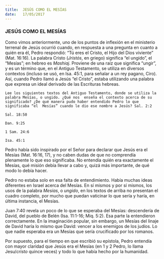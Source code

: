 ```yaml
---
title:  JESÚS COMO EL MESÍAS
date:   17/05/2017
---
```


### JESÚS COMO EL MESÍAS

Como vimos anteriormente, uno de los puntos de inflexión en el ministerio terrenal de Jesús ocurrió cuando, en  respuesta a una pregunta en cuanto a quién era él, Pedro respondió: “Tú eres el Cristo, el Hijo del Dios viviente”  (Mat. 16:16). La palabra Cristo (*Jristós*, en griego) significa “el ungido”, el “Mesías”; en hebreo es *Mashiaj*. Proviene de una raíz que significa “ungir”, y es un término que, en el Antiguo Testamento, se utiliza en diversos  contextos (incluso se usó, en Isa. 45:1, para señalar a un rey pagano, Ciro). Así, cuando Pedro llamó a Jesús “el  Cristo”, estaba utilizando una palabra que expresa un ideal derivado de las Escrituras hebreas. 

`Lee los siguientes textos del Antiguo Testamento, donde se utiliza la palabra Mesías, o ungido. ¿Qué nos  enseña el contexto acerca de su significado? ¿De qué manera pudo haber entendido Pedro lo que significaba “el  Mesías” cuando le dio ese nombre a Jesús?
Sal. 2:2`

`Sal. 18:50`

`Dan. 9:25`

`1 Sam. 24:6`

`Isa. 45:1`

Pedro había sido inspirado por el Señor para declarar que Jesús era el Mesías (Mat. 16:16, 17), y no caben  dudas de que no comprendía plenamente lo que eso significaba. No entendía quién era exactamente el Mesías,  qué misión debía llevar a cabo y, quizá más importante, de qué modo lo debía hacer. 

Pedro no estaba solo en esa falta de entendimiento. Había muchas ideas diferentes en Israel acerca del Mesías.  En sí mismos y por sí mismos, los usos de la palabra *Mesías*, o *ungido*, en los textos de arriba no presentan el  cuadro completo, por mucho que puedan vaticinar lo que sería y haría, en última instancia, el Mesías. 

Juan  7:40 revela un poco de lo que se esperaba del Mesías: descendería de David, del pueblo de Belén (Isa.  11:1-16; Miq. 5:2). Esa parte la entendieron correctamente. En la imaginación popular, sin embargo, un Mesías  del linaje de David haría lo mismo que David: vencer a los enemigos de los judíos. Lo que nadie esperaba era  un Mesías que sería crucificado por los romanos.

Por supuesto, para el tiempo en que escribió su epístola, Pedro entendía con mayor claridad que Jesús era el  Mesías (en 1 y 2 Pedro, lo llama Jesu/*cristo* quince veces) y todo lo que había hecho por la humanidad.